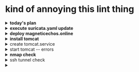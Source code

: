 # kind of annoying this lint thing

<details>
<summary><b>today's plan </b></summary>
- [x] find magneticechos deployment, install notes<br>
&nbsp;&nbsp;&nbsp;&nbsp;    - [x] see github magneticechos.online, jWic dir<br>
&nbsp;&nbsp;&nbsp;&nbsp;    - [x] see ~/Dev/2025/0102-bbmnt/ ... <br>
- [ ] modify /etc/suricata/suricata.yaml as follows <br>
&nbsp;&nbsp;&nbsp;&nbsp;   from HOME_NET: "[192.168.0.0/16,10.0.0.0/8,172.16.0.0/12]" <br>
&nbsp;&nbsp;&nbsp;&nbsp;   to   HOME_NET: "[10.10.91.0/24]" <br>
- [ ] stop suricata <br>
- [ ] modify the HOME_NETWORK <br>
- [ ] start suricata <br>
- [ ] monitor file : only ellie is in the DMS so shouldn't see any other ips in list <br>
- [ ] deploy magneticechos onto thya, then should see allerts on 91.11 <br>
</details>

<details>
<summary><b>execute suricata.yaml update</b></summary>
<pre>
  247  sudo systemctl status suricata
  248  sudo systemctl stop suricata
  249  sudo vi /etc/suricata/suricata.yaml
  250  sudo systemctl start suricata
  251  sudo systemctl status suricata
</pre>
<pre>
Not seeing anything, not going to see anything because the other nodes are behind the fire wall.
Need to update the router to allow traffic through port 8080 on Thya, after magneticechos deployed.
</pre>
</details>


<details>
<summary><b>deploy magneticechos.online </b></summary>
<pre>
ssh ivwall@ 89.20
ssh crtp1@ 93.13
</pre>
<pre>
found magneticechos on 93.10, *.war files located there too
moving *.war files from crtp1 to mactwo, hop from ivwall 89.20 to 93.13
copy *.war files 
</pre>
<pre>
moved war files to ellie, then to thya
</pre>
<details>
<summary>crtp1 history 4 tomcat install</summary>
<pre>
93.13 tomcat install
    1  history
    2  java -version
    3  sudo update-jvaa-alternatives -l
    4  sudo update-java-alternatives -l
    5  pwd
    6  cd /opt/tomcat/logs
    7  sudo su -
    8  eixt
    9  exit
   10  history
   11  df -h
   12  ps -ef | grep java
   13  history
   14  sudo su -
   15  sudo systemctl status tomcat
   16  sudo systemctl stop tomcat

   26  df -h
   27  lsblk
   51  df -h
   52  bkls
   53  blkls
   54  df
   55  df -h

   56  fdisk -l
   57  sudo su -
   58  sudo groupadd tomcat
   59  sudo useradd -s /bin/false -g tomcat -d /opt/tomcat tomcat
   60  cd /tmp
   61  curl -O https://dlcdn.apache.org/tomcat/tomcat-9/v9.0.76/bin/apache-tomcat-9.0.76.tar.gz
   62  sudo mkdir /opt/tomcat
   63  sudo tar xzvf apache-tomcat-9.0.76.tar.gz -C /opt/tomcat --strip-components=1
   64  cd /opt/tomcat
   65  sudo chown -RH tomcat: /opt/tomcat
   66  sudo sh -c 'chmod +x /opt/tomcat/bin/*.sh'
   67  sudo update-java-alternatives -l
   68  sudo apt-get install openjdk-8-jdk
   69  sudo update-alternatives -java
   70  sudo update-alternatives --config java
   71  java -version

   74  sudo vi /etc/systemd/system/tomcat.service
   75  sudo systemctl daemon-reload
   76  sudo systemctl start tomcat
   77  sudo systemctl status tomcat
   78  sudo ufw status
   79  sudo systemctl status ufw
   80  sudo systemctl enable ufw
   81  sudo systemctl status ufw
   82  sudo ufw allow ssh
   83  sudo ufw allow 22
   84  sudo ufw allow 8080/tcp
   85  history
   86  cd conf
   87  sudo su -
   88  sudo systemctl status tomcat
   89  sudo systemctl restart tomcat
   90  sudo systemctl status tomcat

  135  netstat -antl
  136  sudo su -
  137  history
  138  sudo su -
  139  ls -l
  140  cd Dev
  141  ls -l
  142  cd ..
  143  ls -l
  144  sudo su -
  145  exit
  146  cd /opt
  147  ls -l
  148  cd tomcat
  149  ls -l
  150  cd conf
  151  sudo su -
  152  cd ~
  153  ls -l
  154  cd Dev
  155  ls -l
  156  ip a
  157  exit
  158  history
  159  sudo systemctl status tomcat
  160  sudo systemctl stop tomcat
  161  sudo systemctl start tomcat
  162  sudo systemctl status tomcat
  163  exit
  164  java version
  165  java -version
  166  pwd
  167  ls -l
  168  cd Dev
  169  ls -l
  170  mkdir 2024
  171  cd 2024
  172  mkdir 1206-bbmnt
  173  cd 1206-bbmnt/
  174  git clone git@github.com:cf2141/bbmnt01.git
  175  cd ~
  176  ls -al
  177  cd .ssh
  178  ls -l
  179  cat id_ed25519.pub
  180  cd ..
  181  ls -l
  182  cd Dev/2024/
  183  ls -l
  184  cd 1206-bbmnt/
  185  ls -l
  186  git clone git@github.com:cf2141/bbmnt01.git
  187  ls -l
  188  cd bbmnt01/
  189  ls -l
  190  cd jWic/
  191  ls -l
  192  sudo apt install mvn
  193  sudo apt install maven -y
  194  mvn
  195  mvn package
  196  exit
  197  java -version
  198  exit
  199  ls -l
  200  cd Dev
  201  ls -l
  202  cd 2024
  203  ls -l
  204  cd 1206-bbmnt/
  205  ls -l
  206  cd bbmnt01/
  207  ls -l
  208  cd jWic/
  209  ls -l
  210  mvn package
  211  ls -l
  212  find . -n *.war
  213  find . -name *.war
  214  ps -ef | grep james
  215  ps -ef | grep java
  216  find . -name *.war
  217  cp .target-mvn/jwic-samples/samples.war /opt/tomcat/webapps/.
  218  sudo s0 - cp .target-mvn/jwic-samples/samples.war /opt/tomcat/webapps/.
  219  sudo su - cp .target-mvn/jwic-samples/samples.war /opt/tomcat/webapps/.
  220  sudo cp .target-mvn/jwic-samples/samples.war /opt/tomcat/webapps/.
  221  exit
  222  sudo su -
  223  exit
  224  cd /opt/tomcat
  225  ls -l
  226  cd conf
  227  sudo su -
  228  exit
  229  ls -l
  230  ls -l /opt/tomcat/webapps/
  231  sudo ls -l /opt/tomcat/webapps/
  232  sudo mv *.war /opt/tomcat/webapps/
  233  sudo /opt/tomcat/webapps/
  234  sudo ls -l /opt/tomcat/webapps/
  235  sudo ls -l /opt/tomcat/webapps/01-amp3s
  236  sudo ls -l /opt/tomcat/webapps/01-amp3s/01-amp3s
  237  sudo ls -l /opt/tomcat/webapps/01-amp3s/01-amp3s | wc
  238  sudo su -
  239  exit
  240  ping 10.10.93.1
  241  nslookup tgndomains.com
  242  ps -ef | grep java
  243  cd /opt/tomcat/
  244  ls -l
  245  cd logs
  246  sudo su -
  247  nmap localhost
  248  sudo apt install nmap
  249  nmap localhost
  250  wget localhost:8080/01-amp3s/01-amp3s.json
  251  pwd
  252  sudo su -
  253  sudo add-apt-repository "deb http://archive.canonical.com/ $(lsb_release -sc) partner"
  254  sudo apt update
  255  sudo apt install flashplugin-installer
  256  sudo add-apt-repository "deb http://archive.canonical.com/ $(lsb_release -sc) partner"
  257  sudo apt-get install vlc -y
  258  sudo apt install libdvdnav4 libdvdread4 gstreamer1.0-plugins-bad gstreamer1.0-plugins-ugly libdvd-pkg
  259  sudo apt install libdvdnav4 gstreamer1.0-plugins-bad gstreamer1.0-plugins-ugly libdvd-pkg
  260  sudo apt install ubuntu-restricted-extras
  261  sudo apt install libdvdnav4 libdvdread4 gstreamer1.0-plugins-bad gstreamer1.0-plugins-ugly libdvd-pkg
  262  uname -a
  263  uname -r
  264  cat /etc/os-release
  265  sudo apt-get update
  266  sudo apt-get install libdvdread4
  267  sudo apt-get install libdvdread7
  268  cat /etc/os-release
  269  sudo apt install libdvd-pkg
  270  sudo add-apt-repository multiverse
  271  sudo apt install libdvd-pkg
  272  sudo apt install libdvdread8
  273  sudo apt-get install vlc
  274  sudo reboot
  275  ls -l
  276  pwd
  277  sudo su -
  278  systemctl status tomcat
  279  systemctl start tomcat
  280  systemctl status tomcat
  281  ls -l
  282  cd Dev
  283  ls -l
  284  cd 2024
  285  ls -l
  286  cd 1206-bbmnt/
  287  ls -l
  288  cd bbmnt01/
  289  git pull
  290  git status
  291  git stash
  292  git pull
  293  ls -l
  294  cd jWic/
  295  ls -l
  296  mvn package
  297  pwd
  298  git status
  299  find . -name *.war
  300  git pull
  301  pwd
  302  ls -l
  303  mvn package
  304  git pull
  305  mvn package
  306  find . -name *.war
  307  ls -l /opt/tomcat/webapps/
  308  sudo ls -l /opt/tomcat/webapps/
  309  find . -name *.war
  310  sudo cp .target-mvn/jwic-samples/samples.war /opt/tomcat/webapps/.
  311  sudo ls -l /opt/tomcat/webapps/
  312  pwd
  313  ls -l
  314  ls -l de.jwic.samples/
  315  ls -l de.jwic.samples/src
  316  ls -l de.jwic.samples/src/de
  317  ls -l de.jwic.samples/src/de/jwic/
  318  pwd
  319  git pull
  320  mvn package
  321  sudo cp .target-mvn/jwic-samples/samples.war /opt/tomcat/webapps/.
  322  find . -name audio-test
  323  find . -name *.war
  324  ls -l .target-mvn/jwic-samples/samples.war
  325  git pull
  326  mvn package
  327  sudo cp .target-mvn/jwic-samples/samples.war /opt/tomcat/webapps/.
  328  git pull
  329  mvn package
  330  sudo cp .target-mvn/jwic-samples/samples.war /opt/tomcat/webapps/.
  331  sudo su -
  332  pwd
  333  git branch -r
  334  ls -l
  335  cd Dev/2024
  336  ls -l
  337  cd 1206-bbmnt/
  338  ls -l
  339  cd bbmnt01/
  340  ls -l
  341  git branch -r
  342  git branch -a
  343  git pull
  344  git branch -r
  345  git checkout prune01
  346  git branch -a
  347  ls -l
  348  ls -l jWic/
  349  pwd
  350  ls -l
  351  git status
  352  git restore *
  353  git status
  354  git add .
  355  git commit -m "audio-test"
  356  git push
  357  git pull
  358  git status
  359  git pull
  360  pwd
  361  sudo su -
  362  ls -l
  363  git pull
  364  cd jWic/
  365  mvn package
  366  history
  367  sudo cp .target-mvn/jwic-samples/samples.war /opt/tomcat/webapps/.
  368  git pull
  369  mvn package
  370  sudo cp .target-mvn/jwic-samples/samples.war /opt/tomcat/webapps/.
  371  ip a
  372  git pull
  373  mvn package
  374  sudo cp .target-mvn/jwic-samples/samples.war /opt/tomcat/webapps/.
  375  mvn package
  376  sudo cp .target-mvn/jwic-samples/samples.war /opt/tomcat/webapps/.
  377  git pull
  378  mvn package
  379  sudo cp .target-mvn/jwic-samples/samples.war /opt/tomcat/webapps/.
  380  sudo su -
  381  ls -l
  382  cd /opt/tomcat/
  383  ls -
  384  ls -l
  385  history | grep sudo
  386  sudo sysctl status tomcat
  387  sudo systemctl status tomcat
  388  ls -l
  389  cd bin
  390  sudo su -
  391  sudo su -
  392  ls -l
  393  cd Dev/
  394  ls -l
  395  cd ..
  396  ls -l
  397  pwd
  398  mkdir Download
  399  cd Download/
  400  wget -c https://downloads.apache.org/tomcat/tomcat-9/v9.0.34/bin/apache-tomcat-9.0.34.tar.gz
  401  wget -c https://downloads.apache.org/tomcat/tomcat-9/v9.0.98/bin/apache-tomcat-9.0.98.tar.gz
  402  ls -l
  403  gunzip apache-tomcat-9.0.98.tar.gz
  404  ls -l
  405  tar xvf apache-tomcat-9.0.98.tar
  406  ls -l
  407  cd apache-tomcat-9.0.98/
  408  ls -l
  409  cd conf
  410  ls -l
  411  cat tomcat-users.xml
  412  cp tomcat-users.xml tomcat-users.xml-9.0.98
  413  cp tomcat-users.xml-9.0.98 /opt/tomcat/conf/.
  414  sudo cp tomcat-users.xml-9.0.98 /opt/tomcat/conf/.
  415  sudo su -
  416  ping 10.10.93.20
  417  sudo su -
  418  exit
  419  cd /opt/
  420  ls -l
  421  cd tomcat/
  422  ls -l
  423  cd webapps
  424  sudo su -
  425  exit
  426  sudo su -
  427  sudo su -
  428  netstat -antlr
  429  nmap 127.0.0.1
  430  ls -l
  431  ping 10.10.93.10
  432  nmap 10.10.93.10
  433  curl http://10.10.93.10:80
  434  curl http://10.10.93.10
  435  df -h
  436  nslookup https://www.crownlimodc.com/
  437  nslookup crownlimodc.com
  438  nmap 185.230.63.171
  439  traceroute 185.230.63.171
  440  sudo apt install traceroute
  441  traceroute 185.230.63.171
  442  ls -l
  443  history
  444  df -h
  445  curl http://10.10.93.10:80
  446  sudo su -
  447  curl http://10.10.93.10:80
  448  curl http://10.10.93.10:8080
  449  sudo su -
  450  nmap
  451  nmap 173.166.130.89
  452  nmap 173.166.130.90
  453  nmap 173.166.130.91
  454  nmap 173.166.130.92
  455  nmap 173.166.130.93
  456  nmap 173.166.130.94
  457  ssh ivwall@173.166.130.93
  458  ssh 173.166.130.93
  459  telnet 173.166.130.93
  460  telnet 173.166.130.93 25
  461  exit
  462  nmap 173.166.130.93
  463  history
  464  cd /opt
  465  ls -l
  466  cd tomcat
  467  ls -l
  468  cd ~
  469  ls -l
  470  ls -l Download/
  471  ls -l Dev
  472  ls -l Dev/2024/
  473  ls -l Dev/2024/1206-bbmnt/
  474  ls -l Dev/2024/1206-bbmnt/bbmnt01/
  475  ls -l Dev/2024/1206-bbmnt/bbmnt01/jWic/
  476  find . -name *.war
  477  cd /opt/tomcat/
  478  ls -l
  479  ip a
  480  ls -l
  481  ls -l webapps
  482  sudo ls -l webapps
  483  df -h
  484  exit
  485  cd /opt/tomcat
  486  ls -l
  487  sudo ls -l webapps/*.war
  488  sudo ls -l webapps
  489  exit
  490  sudo ls -l /opt/tomcat/webapps
  491  sudo cp /opt/tomcat/webapps/01-amp3s.war .
  492  sudo cp /opt/tomcat/webapps/samples.war .
  493  ls -l
  494  chown crtp1 01-amp3s.war
  495  sudo chown crtp1 01-amp3s.war
  496  sudo chgrp crtp1 01-amp3s.war
  497  sudo chgrp crtp1 samples.war
  498  sudo chown crtp1 samples.war
  499  exit
  500  history
</pre>
</details>

<pre>
thya@thya:~$ wget -c https://downloads.apache.org/tomcat/tomcat-9/v9.0.104/bin/apache-tomcat-9.0.104.tar.gz
--2025-04-30 17:28:43--  https://downloads.apache.org/tomcat/tomcat-9/v9.0.104/bin/apache-tomcat-9.0.104.tar.gz
Resolving downloads.apache.org (downloads.apache.org)... 88.99.208.237, 135.181.214.104, 2a01:4f9:3a:2c57::2, ...
Connecting to downloads.apache.org (downloads.apache.org)|88.99.208.237|:443... connected.
HTTP request sent, awaiting response... 200 OK
Length: 12787166 (12M) [application/x-gzip]
Saving to: ‘apache-tomcat-9.0.104.tar.gz’

apache-tomcat-9.0.104.tar.gz                          100%[=========================================================================================================================>]  12.19M  1.80MB/s    in 6.4s

2025-04-30 17:28:50 (1.91 MB/s) - ‘apache-tomcat-9.0.104.tar.gz’ saved [12787166/12787166]

</pre>

</details>

<details>
<summary><b>install tomcat </b></summary>
<pre>
   86  wget -c https://downloads.apache.org/tomcat/tomcat-9/v9.0.104/bin/apache-tomcat-9.0.104.tar.gz
   87  sudo mkdir /opt/tomcat
   92  sudo tar xzvf apache-tomcat-9.0.104.tar.gz -C /opt/tomcat --strip-components=1
   93  sudo groupadd tomcat
   94  sudo useradd -s /bin/false -g tomcat -d /opt/tomcat tomcat
   95  sudo chgrp -R tomcat /opt/tomcat
   96  cd /opt/tomcat
   98  sudo chmod -R g+r conf
  100  sudo chown -R tomcat webapps/ work/ temp/ logs/
  103  sudo chown -R tomcat webapps/ work/ temp/ logs/
  105  cd tomcat
  107  cd ..
  111  sudo chown -R tomcat tomcat
  114  sudo vi /etc/systemd/system/tomcat.service
  115  which java
  116  sudo vi /etc/systemd/system/tomcat.service
</pre>

</details>


<details>
<summary>create tomcat.service</summary>
<pre>
sudo vi /etc/systemd/system/tomcat.service
</pre>
<details>
<summary>tomcat.service file contents</summary>
<pre>
[Unit]
Description=Tomcat
After=network.target

[Service]
Type=forking

User=tomcat
Group=tomcat

Environment="JAVA_HOME=/usr/lib/jvm/java-1.8.0-openjdk-amd64"
Environment="JAVA_OPTS=-Djava.security.egd=file:///dev/urandom -Djava.awt.headless=true"

Environment="CATALINA_BASE=/opt/tomcat"
Environment="CATALINA_HOME=/opt/tomcat"
Environment="CATALINA_PID=/opt/tomcat/temp/tomcat.pid"
Environment="CATALINA_OPTS=-Xms512M -Xmx1024M -server -XX:+UseParallelGC"

ExecStart=/opt/tomcat/bin/startup.sh
ExecStop=/opt/tomcat/bin/shutdown.sh

[Install]
WantedBy=multi-user.target
</pre>
</details>
</details>

</details>


<details>
<summary>start tomcat -- errors</summary>
<pre>
thya@thya:~$ sudo systemctl daemon-reload
[sudo] password for thya:
thya@thya:~$ sudo system status tomcat
sudo: system: command not found
thya@thya:~$ sudo systemctl status tomcat
○ tomcat.service - Tomcat
     Loaded: loaded (/etc/systemd/system/tomcat.service; disabled; preset: enabled)
     Active: inactive (dead)
thya@thya:~$ sudo systemctl start tomcat
Job for tomcat.service failed because the control process exited with error code.
See "systemctl status tomcat.service" and "journalctl -xeu tomcat.service" for details.
thya@thya:~$ sudo systemctl status tomcat
× tomcat.service - Tomcat
     Loaded: loaded (/etc/systemd/system/tomcat.service; disabled; preset: enabled)
     Active: failed (Result: exit-code) since Wed 2025-04-30 20:54:52 UTC; 7s ago
    Process: 49721 ExecStart=/opt/tomcat/bin/startup.sh (code=exited, status=1/FAILURE)
        CPU: 7ms

Apr 30 20:54:52 thya systemd[1]: Starting tomcat.service - Tomcat...
Apr 30 20:54:52 thya startup.sh[49721]: The JAVA_HOME environment variable is not defined correctly
Apr 30 20:54:52 thya startup.sh[49721]: JAVA_HOME=/usr/lib/jvm/java-1.8.0-openjdk-amd64
Apr 30 20:54:52 thya startup.sh[49721]: This environment variable is needed to run this program
Apr 30 20:54:52 thya startup.sh[49721]: NB: JAVA_HOME should point to a JDK not a JRE
Apr 30 20:54:52 thya systemd[1]: tomcat.service: Control process exited, code=exited, status=1/FAILURE
Apr 30 20:54:52 thya systemd[1]: tomcat.service: Failed with result 'exit-code'.
Apr 30 20:54:52 thya systemd[1]: Failed to start tomcat.service - Tomcat.

</pre>
</details>


<details>
<summary><b>nmap check </b></summary>
<pre>
thya@thya:~$ nmap localhost
Starting Nmap 7.94SVN ( https://nmap.org ) at 2025-04-30 21:11 UTC
Nmap scan report for localhost (127.0.0.1)
Host is up (0.00012s latency).
Not shown: 998 closed tcp ports (conn-refused)
PORT     STATE SERVICE
22/tcp   open  ssh
8080/tcp open  http-proxy

Nmap done: 1 IP address (1 host up) scanned in 0.05 seconds
</pre>
</details>

<details>
<summary>ssh tunnel check</summary>
<pre>
ellie@ellie:~$ ssh -L 10.10.91.10:8080:10.10.91.11:8080 thya@10.10.91.11

From macTwo, 
</pre>
</details>

<details>
<summary><b> </b></summary>
<pre>
</pre>
My favorite search engine is [Duck Duck Go](https://duckduckgo.com "The best search engine for privacy").
</details>